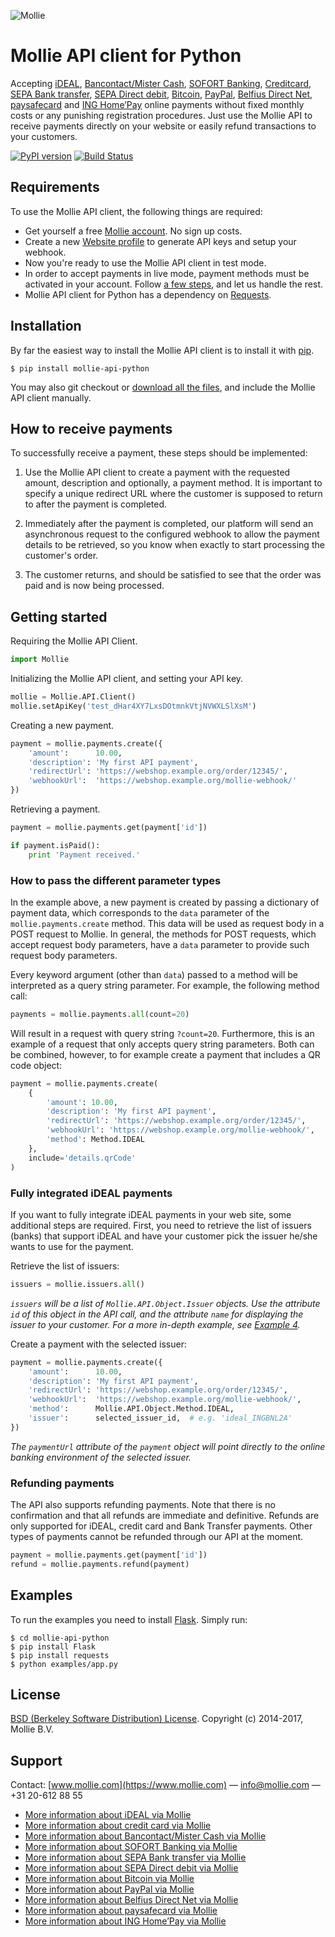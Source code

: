 ![Mollie](https://www.mollie.nl/files/Mollie-Logo-Style-Small.png) 

# Mollie API client for Python #

Accepting [iDEAL](https://www.mollie.com/ideal/), [Bancontact/Mister Cash](https://www.mollie.com/mistercash/), [SOFORT Banking](https://www.mollie.com/sofort/), [Creditcard](https://www.mollie.com/creditcard/), [SEPA Bank transfer](https://www.mollie.com/overboeking/), [SEPA Direct debit](https://www.mollie.com/directdebit/), [Bitcoin](https://www.mollie.com/bitcoin/), [PayPal](https://www.mollie.com/paypal/), [Belfius Direct Net](https://www.mollie.com/belfiusdirectnet/), [paysafecard](https://www.mollie.com/paysafecard/) and [ING Home’Pay](https://www.mollie.com/ing-homepay/) online payments without fixed monthly costs or any punishing registration procedures. Just use the Mollie API to receive payments directly on your website or easily refund transactions to your customers.

[![PyPI version](https://badge.fury.io/py/mollie-api-python.svg)](http://badge.fury.io/py/mollie-api-python)
[![Build Status](https://travis-ci.org/mollie/mollie-api-python.svg?branch=master)](https://travis-ci.org/mollie/mollie-api-python)

## Requirements ##
To use the Mollie API client, the following things are required:

+ Get yourself a free [Mollie account](https://www.mollie.nl/aanmelden). No sign up costs.
+ Create a new [Website profile](https://www.mollie.nl/beheer/account/profielen/) to generate API keys and setup your webhook.
+ Now you're ready to use the Mollie API client in test mode.
+ In order to accept payments in live mode, payment methods must be activated in your account. Follow [a few steps](https://www.mollie.nl/beheer/diensten), and let us handle the rest.
+ Mollie API client for Python has a dependency on [Requests](http://python-requests.org).

## Installation ##

By far the easiest way to install the Mollie API client is to install it with [pip](https://pip.pypa.io).

```
$ pip install mollie-api-python
```

You may also git checkout or [download all the files](https://github.com/mollie/mollie-api-python/archive/master.zip), and include the Mollie API client manually.

## How to receive payments ##

To successfully receive a payment, these steps should be implemented:

1. Use the Mollie API client to create a payment with the requested amount, description and optionally, a payment method. It is important to specify a unique redirect URL where the customer is supposed to return to after the payment is completed.

2. Immediately after the payment is completed, our platform will send an asynchronous request to the configured webhook to allow the payment details to be retrieved, so you know when exactly to start processing the customer's order.

3. The customer returns, and should be satisfied to see that the order was paid and is now being processed.

## Getting started ##

Requiring the Mollie API Client.

```python
import Mollie
```

Initializing the Mollie API client, and setting your API key.

```python
mollie = Mollie.API.Client()
mollie.setApiKey('test_dHar4XY7LxsDOtmnkVtjNVWXLSlXsM')
```

Creating a new payment.

```python
payment = mollie.payments.create({
    'amount':      10.00,
    'description': 'My first API payment',
    'redirectUrl': 'https://webshop.example.org/order/12345/',
    'webhookUrl':  'https://webshop.example.org/mollie-webhook/'
})
```

Retrieving a payment.

```python
payment = mollie.payments.get(payment['id'])

if payment.isPaid():
    print 'Payment received.'
```

### How to pass the different parameter types ###
In the example above, a new payment is created by passing a dictionary of payment data, which corresponds to the `data` parameter of the `mollie.payments.create` method. This data will be used as request body in a POST request to Mollie. In general, the methods for POST requests, which accept request body parameters, have a `data` parameter to provide such request body parameters.

Every keyword argument (other than `data`) passed to a method will be interpreted as a query string parameter. For example, the following method call:
```python
payments = mollie.payments.all(count=20)
```
Will result in a request with query string `?count=20`. Furthermore, this is an example of a request that only accepts query string parameters. Both can be combined, however, to for example create a payment that includes a QR code object:
```python
payment = mollie.payments.create(
    {
        'amount': 10.00,
        'description': 'My first API payment',
        'redirectUrl': 'https://webshop.example.org/order/12345/',
        'webhookUrl': 'https://webshop.example.org/mollie-webhook/',
        'method': Method.IDEAL
    },
    include='details.qrCode'
)
```

### Fully integrated iDEAL payments ###

If you want to fully integrate iDEAL payments in your web site, some additional steps are required. First, you need to
retrieve the list of issuers (banks) that support iDEAL and have your customer pick the issuer he/she wants to use for
the payment.

Retrieve the list of issuers:

```python
issuers = mollie.issuers.all()
```

_`issuers` will be a list of `Mollie.API.Object.Issuer` objects. Use the attribute `id` of this object in the
 API call, and the attribute `name` for displaying the issuer to your customer. For a more in-depth example, see [Example 4](https://github.com/mollie/mollie-api-python/blob/master/examples/4-ideal-payment.py)._

Create a payment with the selected issuer:

```python
payment = mollie.payments.create({
    'amount':      10.00,
    'description': 'My first API payment',
    'redirectUrl': 'https://webshop.example.org/order/12345/',
    'webhookUrl':  'https://webshop.example.org/mollie-webhook/',
    'method':      Mollie.API.Object.Method.IDEAL,
    'issuer':      selected_issuer_id,  # e.g. 'ideal_INGBNL2A'
})
```

_The `paymentUrl` attribute of the `payment` object will point directly to the online banking environment of the selected issuer._

### Refunding payments ###

The API also supports refunding payments. Note that there is no confirmation and that all refunds are immediate and
definitive. Refunds are only supported for iDEAL, credit card and Bank Transfer payments. Other types of payments cannot
be refunded through our API at the moment.

```python
payment = mollie.payments.get(payment['id'])
refund = mollie.payments.refund(payment)
```

## Examples ##

To run the examples you need to install [Flask](http://flask.pocoo.org/). Simply run:

```
$ cd mollie-api-python
$ pip install Flask 
$ pip install requests 
$ python examples/app.py
```

## License ##
[BSD (Berkeley Software Distribution) License](https://opensource.org/licenses/bsd-license.php).
Copyright (c) 2014-2017, Mollie B.V.

## Support ##
Contact: [www.mollie.com](https://www.mollie.com) — info@mollie.com — +31 20-612 88 55

+ [More information about iDEAL via Mollie](https://www.mollie.com/ideal/)
+ [More information about credit card via Mollie](https://www.mollie.com/creditcard/)
+ [More information about Bancontact/Mister Cash via Mollie](https://www.mollie.com/mistercash/)
+ [More information about SOFORT Banking via Mollie](https://www.mollie.com/sofort/)
+ [More information about SEPA Bank transfer via Mollie](https://www.mollie.com/banktransfer/)
+ [More information about SEPA Direct debit via Mollie](https://www.mollie.com/directdebit/)
+ [More information about Bitcoin via Mollie](https://www.mollie.com/bitcoin/)
+ [More information about PayPal via Mollie](https://www.mollie.com/paypal/)
+ [More information about Belfius Direct Net via Mollie](https://www.mollie.com/belfiusdirectnet/)
+ [More information about paysafecard via Mollie](https://www.mollie.com/paysafecard/)
+ [More information about ING Home’Pay via Mollie](https://www.mollie.com/ing-homepay/)
